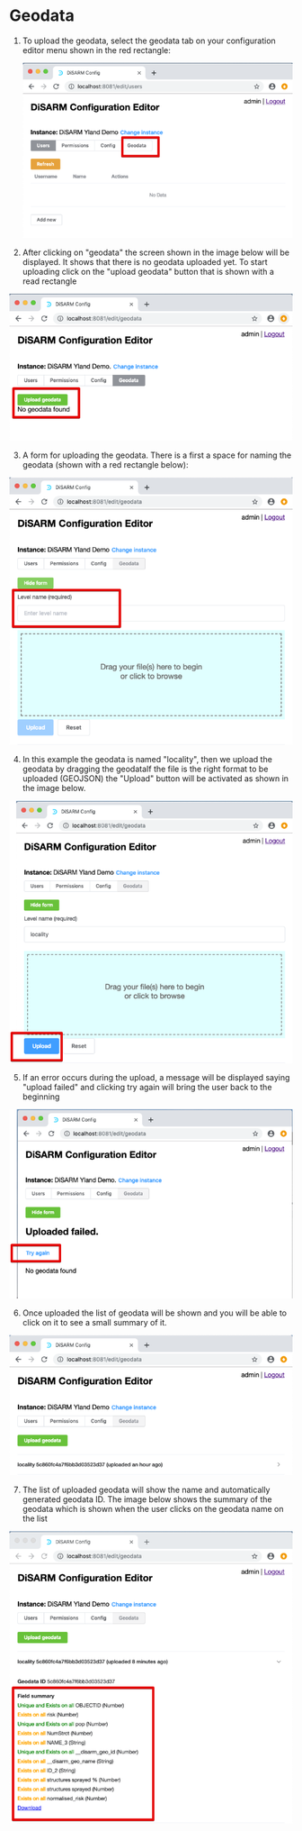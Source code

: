 # Geodata

1. To upload the geodata, select the geodata tab on your configuration editor menu shown in the red rectangle:

    ![](../.gitbook/assets/editor-image44.png)

2. After clicking on "geodata" the screen shown in the image below will be displayed. It shows that there is no geodata uploaded yet. To start uploading click on the "upload geodata" button that is shown with a read rectangle

![](../.gitbook/assets/editor-image18.png)

3. A form for uploading the geodata. There is a first a space for naming the geodata \(shown with a red rectangle below\):

![](../.gitbook/assets/editor-image6.png)

4. In this example the geodata is named "locality", then we upload the geodata by dragging the geodataIf the file is the right format to be uploaded \(GEOJSON\) the "Upload" button will be activated as shown in the image below.

![](../.gitbook/assets/editor-image4.png)

5. If an error occurs during the upload, a message will be displayed saying "upload failed" and clicking try again will bring the user back to the beginning

![](../.gitbook/assets/editor-image87.png)

6. Once uploaded the list of geodata will be shown and you will be able to click on it to see a small summary of it.

![](../.gitbook/assets/editor-image69.png)

7. The list of uploaded geodata will show the name and automatically generated geodata ID. The image below shows the summary of the geodata which is shown when the user clicks on the geodata name on the list

![](../.gitbook/assets/editor-image34.png)


